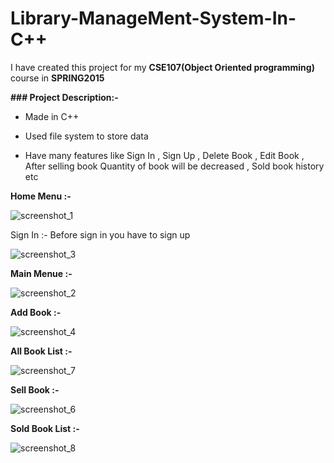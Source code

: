 # Library-ManageMent-System-In-C++

I have created this project for my **CSE107(Object Oriented programming)** course in **SPRING2015**

**### Project Description:-**

- Made in C++

- Used file system to store data

- Have many features like Sign In , Sign Up , Delete Book , Edit Book , After selling book Quantity of book will be decreased , Sold book history  etc 







**Home Menu :-**

![screenshot_1](https://user-images.githubusercontent.com/32593150/41821959-6d049e06-780a-11e8-8ab2-b193db39d23f.png)



Sign In :-
Before sign in you have to sign up

![screenshot_3](https://user-images.githubusercontent.com/32593150/41821972-9fc53ef4-780a-11e8-8949-c52971cab479.png)

**Main Menue :-**


![screenshot_2](https://user-images.githubusercontent.com/32593150/41821964-825783ea-780a-11e8-9f3a-a6efa662cfbe.png)


**Add Book :-**


![screenshot_4](https://user-images.githubusercontent.com/32593150/41821991-cfb12704-780a-11e8-8b08-63b2eaa2d388.png)



**All Book List :-**


![screenshot_7](https://user-images.githubusercontent.com/32593150/41822001-e97b91ba-780a-11e8-951e-e0df272c3354.png)



**Sell Book :-**


![screenshot_6](https://user-images.githubusercontent.com/32593150/41822005-f6fa8d1e-780a-11e8-95bf-8826f566fb31.png)



**Sold Book List :-**

![screenshot_8](https://user-images.githubusercontent.com/32593150/41822008-01cc04e8-780b-11e8-99b0-91dd22530e62.png)


